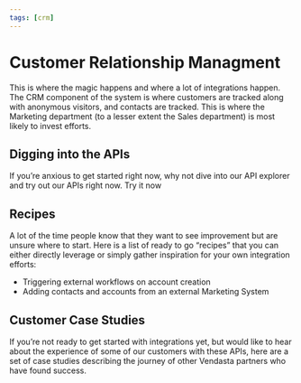 ```yaml
---
tags: [crm]
---
```

# Customer Relationship Managment

This is where the magic happens and where a lot of integrations happen. The CRM component of the system is where customers are tracked along with anonymous visitors, and contacts are tracked. This is where the Marketing department (to a lesser extent the Sales department) is most likely to invest efforts.

## Digging into the APIs
If you’re anxious to get started right now, why not dive into our API explorer and try out our APIs right now. Try it now

## Recipes
A lot of the time people know that they want to see improvement but are unsure where to start. Here is a list of ready to go “recipes” that you can either directly leverage or simply gather inspiration for your own integration efforts:

- Triggering external workflows on account creation
- Adding contacts and accounts from an external Marketing System

## Customer Case Studies
If you’re not ready to get started with integrations yet, but would like to hear about the experience of some of our customers with these APIs, here are a set of case studies describing the journey of other Vendasta partners who have found success.

